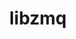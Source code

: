 ---
title: "libzmq"
layout: cache
categories: [package, v0.18.1]
meta: {"versions": ["4.3.4"], "compilers": ["gcc@=7.3.1", "gcc@=7.5.0"], "oss": ["amzn2", "ubuntu18.04"], "platforms": ["linux"], "targets": ["aarch64", "graviton2", "x86_64", "x86_64_v3", "x86_64_v4"], "stacks": ["aws-isc", "aws-isc-aarch64", "data-vis-sdk", "e4s", "radiuss", "root"], "num_specs": 5, "num_specs_by_stack": {"radiuss": 1, "root": 5, "data-vis-sdk": 1, "e4s": 1, "aws-isc": 2, "aws-isc-aarch64": 2}}
spec_details: [{"hash": "p2mx775fa2vq7lpwnupqke72gcgy3ngq", "compiler": "gcc@=7.5.0", "versions": ["4.3.4"], "os": "ubuntu18.04", "platform": "linux", "target": "x86_64", "variants": ["~docs", "~drafts", "+libbsd", "+libsodium"], "stacks": ["radiuss", "root", "data-vis-sdk", "e4s"], "size": "-", "tarball": "https://binaries.spack.io/v0.18.1/build_cache/linux-ubuntu18.04-x86_64/gcc-7.5.0/libzmq-4.3.4/linux-ubuntu18.04-x86_64-gcc-7.5.0-libzmq-4.3.4-p2mx775fa2vq7lpwnupqke72gcgy3ngq.spack"}, {"hash": "42jm553ic6bos37evkmita4h466bzjsa", "compiler": "gcc@=7.3.1", "versions": ["4.3.4"], "os": "amzn2", "platform": "linux", "target": "x86_64_v3", "variants": ["~docs", "~drafts", "+libbsd", "+libsodium"], "stacks": ["root", "aws-isc"], "size": "-", "tarball": "https://binaries.spack.io/v0.18.1/build_cache/linux-amzn2-x86_64_v3/gcc-7.3.1/libzmq-4.3.4/linux-amzn2-x86_64_v3-gcc-7.3.1-libzmq-4.3.4-42jm553ic6bos37evkmita4h466bzjsa.spack"}, {"hash": "77irukoccfs4zvck7voso573on3mv45h", "compiler": "gcc@=7.3.1", "versions": ["4.3.4"], "os": "amzn2", "platform": "linux", "target": "aarch64", "variants": ["~docs", "~drafts", "+libbsd", "+libsodium"], "stacks": ["aws-isc-aarch64", "root"], "size": "-", "tarball": "https://binaries.spack.io/v0.18.1/build_cache/linux-amzn2-aarch64/gcc-7.3.1/libzmq-4.3.4/linux-amzn2-aarch64-gcc-7.3.1-libzmq-4.3.4-77irukoccfs4zvck7voso573on3mv45h.spack"}, {"hash": "kxowkobx2zgxj3vostucrbboq26anorh", "compiler": "gcc@=7.3.1", "versions": ["4.3.4"], "os": "amzn2", "platform": "linux", "target": "x86_64_v4", "variants": ["~docs", "~drafts", "+libbsd", "+libsodium"], "stacks": ["root", "aws-isc"], "size": "-", "tarball": "https://binaries.spack.io/v0.18.1/build_cache/linux-amzn2-x86_64_v4/gcc-7.3.1/libzmq-4.3.4/linux-amzn2-x86_64_v4-gcc-7.3.1-libzmq-4.3.4-kxowkobx2zgxj3vostucrbboq26anorh.spack"}, {"hash": "pe7gsuzjnfbamnzohvvtlwrfwoan4as6", "compiler": "gcc@=7.3.1", "versions": ["4.3.4"], "os": "amzn2", "platform": "linux", "target": "graviton2", "variants": ["~docs", "~drafts", "+libbsd", "+libsodium"], "stacks": ["aws-isc-aarch64", "root"], "size": "-", "tarball": "https://binaries.spack.io/v0.18.1/build_cache/linux-amzn2-graviton2/gcc-7.3.1/libzmq-4.3.4/linux-amzn2-graviton2-gcc-7.3.1-libzmq-4.3.4-pe7gsuzjnfbamnzohvvtlwrfwoan4as6.spack"}]
---